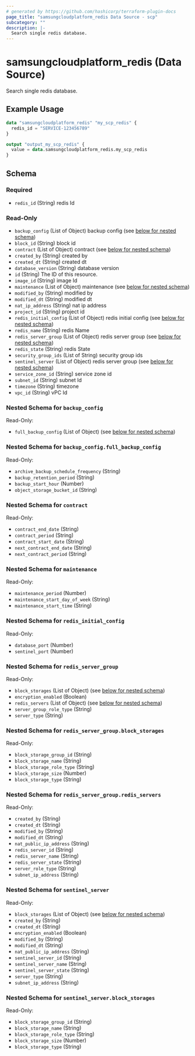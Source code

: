 ```yaml
---
# generated by https://github.com/hashicorp/terraform-plugin-docs
page_title: "samsungcloudplatform_redis Data Source - scp"
subcategory: ""
description: |-
  Search single redis database.
---
```


# samsungcloudplatform_redis (Data Source)

Search single redis database.

## Example Usage

```terraform
data "samsungcloudplatform_redis" "my_scp_redis" {
  redis_id = "SERVICE-123456789"
}

output "output_my_scp_redis" {
  value = data.samsungcloudplatform_redis.my_scp_redis
}
```

<!-- schema generated by tfplugindocs -->
## Schema

### Required

- `redis_id` (String) redis  Id

### Read-Only

- `backup_config` (List of Object) backup config (see [below for nested schema](#nestedatt--backup_config))
- `block_id` (String) block id
- `contract` (List of Object) contract (see [below for nested schema](#nestedatt--contract))
- `created_by` (String) created by
- `created_dt` (String) created dt
- `database_version` (String) database version
- `id` (String) The ID of this resource.
- `image_id` (String) image Id
- `maintenance` (List of Object) maintenance (see [below for nested schema](#nestedatt--maintenance))
- `modified_by` (String) modified by
- `modified_dt` (String) modified dt
- `nat_ip_address` (String) nat ip address
- `project_id` (String) project id
- `redis_initial_config` (List of Object) redis initial config (see [below for nested schema](#nestedatt--redis_initial_config))
- `redis_name` (String) redis  Name
- `redis_server_group` (List of Object) redis server group (see [below for nested schema](#nestedatt--redis_server_group))
- `redis_state` (String) redis  State
- `security_group_ids` (List of String) security group ids
- `sentinel_server` (List of Object) redis server group (see [below for nested schema](#nestedatt--sentinel_server))
- `service_zone_id` (String) service zone id
- `subnet_id` (String) subnet Id
- `timezone` (String) timezone
- `vpc_id` (String) vPC Id

<a id="nestedatt--backup_config"></a>
### Nested Schema for `backup_config`

Read-Only:

- `full_backup_config` (List of Object) (see [below for nested schema](#nestedobjatt--backup_config--full_backup_config))

<a id="nestedobjatt--backup_config--full_backup_config"></a>
### Nested Schema for `backup_config.full_backup_config`

Read-Only:

- `archive_backup_schedule_frequency` (String)
- `backup_retention_period` (String)
- `backup_start_hour` (Number)
- `object_storage_bucket_id` (String)



<a id="nestedatt--contract"></a>
### Nested Schema for `contract`

Read-Only:

- `contract_end_date` (String)
- `contract_period` (String)
- `contract_start_date` (String)
- `next_contract_end_date` (String)
- `next_contract_period` (String)


<a id="nestedatt--maintenance"></a>
### Nested Schema for `maintenance`

Read-Only:

- `maintenance_period` (Number)
- `maintenance_start_day_of_week` (String)
- `maintenance_start_time` (String)


<a id="nestedatt--redis_initial_config"></a>
### Nested Schema for `redis_initial_config`

Read-Only:

- `database_port` (Number)
- `sentinel_port` (Number)


<a id="nestedatt--redis_server_group"></a>
### Nested Schema for `redis_server_group`

Read-Only:

- `block_storages` (List of Object) (see [below for nested schema](#nestedobjatt--redis_server_group--block_storages))
- `encryption_enabled` (Boolean)
- `redis_servers` (List of Object) (see [below for nested schema](#nestedobjatt--redis_server_group--redis_servers))
- `server_group_role_type` (String)
- `server_type` (String)

<a id="nestedobjatt--redis_server_group--block_storages"></a>
### Nested Schema for `redis_server_group.block_storages`

Read-Only:

- `block_storage_group_id` (String)
- `block_storage_name` (String)
- `block_storage_role_type` (String)
- `block_storage_size` (Number)
- `block_storage_type` (String)


<a id="nestedobjatt--redis_server_group--redis_servers"></a>
### Nested Schema for `redis_server_group.redis_servers`

Read-Only:

- `created_by` (String)
- `created_dt` (String)
- `modified_by` (String)
- `modified_dt` (String)
- `nat_public_ip_address` (String)
- `redis_server_id` (String)
- `redis_server_name` (String)
- `redis_server_state` (String)
- `server_role_type` (String)
- `subnet_ip_address` (String)



<a id="nestedatt--sentinel_server"></a>
### Nested Schema for `sentinel_server`

Read-Only:

- `block_storages` (List of Object) (see [below for nested schema](#nestedobjatt--sentinel_server--block_storages))
- `created_by` (String)
- `created_dt` (String)
- `encryption_enabled` (Boolean)
- `modified_by` (String)
- `modified_dt` (String)
- `nat_public_ip_address` (String)
- `sentinel_server_id` (String)
- `sentinel_server_name` (String)
- `sentinel_server_state` (String)
- `server_type` (String)
- `subnet_ip_address` (String)

<a id="nestedobjatt--sentinel_server--block_storages"></a>
### Nested Schema for `sentinel_server.block_storages`

Read-Only:

- `block_storage_group_id` (String)
- `block_storage_name` (String)
- `block_storage_role_type` (String)
- `block_storage_size` (Number)
- `block_storage_type` (String)


